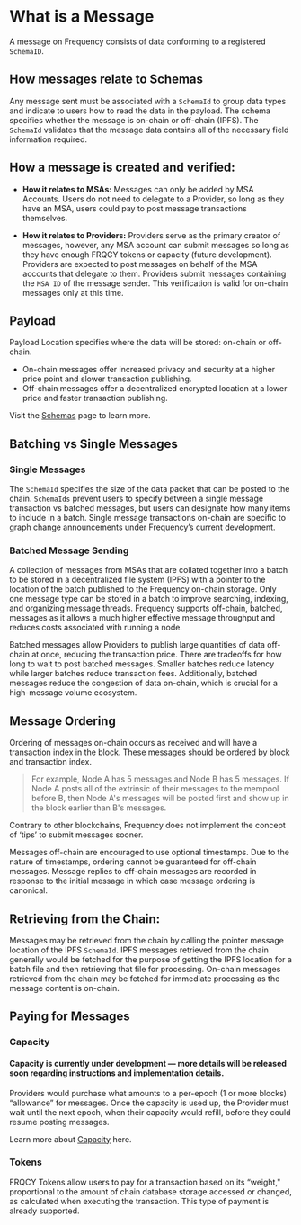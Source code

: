# What is a Message

A message on Frequency consists of data conforming to a registered `SchemaID`.

## How messages relate to Schemas
Any message sent must be associated with a `SchemaId` to group data types and indicate to users how to read the data in the payload. The schema specifies whether the message is on-chain or off-chain (IPFS). The `SchemaId` validates that the message data contains all of the necessary field information required.

## How a message is created and verified:
* **How it relates to MSAs:**
Messages can only be added by MSA Accounts. Users do not need to delegate to a Provider, so long as they have an MSA, users could pay to post message transactions themselves.

* **How it relates to Providers:**
Providers serve as the primary creator of messages, however, any MSA account can submit messages so long as they have enough FRQCY tokens or capacity (future development). Providers are expected to post messages on behalf of the MSA accounts that delegate to them. Providers submit messages containing the `MSA ID` of the message sender. This verification is valid for on-chain messages only at this time.

## Payload
Payload Location specifies where the data will be stored: on-chain or off-chain.

* On-chain messages offer increased privacy and security at a higher price point and slower transaction publishing.
* Off-chain messages offer a decentralized encrypted location at a lower price and faster transaction publishing.

Visit the [Schemas](https://docs.frequency.xyz/Basics/Schemas.html) page to learn more.

## Batching vs Single Messages

### Single Messages

The `SchemaId` specifies the size of the data packet that can be posted to the chain. `SchemaIds` prevent users to specify between a single message transaction vs batched messages, but users can designate how many items to include in a batch. Single message transactions on-chain are specific to graph change announcements under Frequency’s current development.

### Batched Message Sending

A collection of messages from MSAs that are collated together into a batch to be stored in a decentralized file system (IPFS) with a pointer to the location of the batch published to the Frequency on-chain storage. Only one message type can be stored in a batch to improve searching, indexing, and organizing message threads. Frequency supports off-chain, batched, messages as it allows a much higher effective message throughput and reduces costs associated with running a node.

Batched messages allow Providers to publish large quantities of data off-chain at once, reducing the transaction price. There are tradeoffs for how long to wait to post batched messages. Smaller batches reduce latency while larger batches reduce transaction fees. Additionally, batched messages reduce the congestion of data on-chain, which is crucial for a high-message volume ecosystem.

## Message Ordering

Ordering of messages on-chain occurs as received and will have a transaction index in the block. These messages should be ordered by block and transaction index.

> For example, Node A has 5 messages and Node B has 5 messages. If Node A posts all of the extrinsic of their messages to the mempool before B, then Node A's messages will be posted first and show up in the block earlier than B's messages.

Contrary to other blockchains, Frequency does not implement the concept of ‘tips’ to submit messages sooner.

Messages off-chain are encouraged to use optional timestamps. Due to the nature of timestamps, ordering cannot be guaranteed for off-chain messages. Message replies to off-chain messages are recorded in response to the initial message in which case message ordering is canonical.

## Retrieving from the Chain:
Messages may be retrieved from the chain by calling the pointer message location of the IPFS `SchemaId`. IPFS messages retrieved from the chain generally would be fetched for the purpose of getting the IPFS location for a batch file and then retrieving that file for processing. On-chain messages retrieved from the chain may be fetched for immediate processing as the message content is on-chain.

## Paying for Messages

### Capacity
#### Capacity is currently under development — more details will be released soon regarding instructions and implementation details.

Providers would purchase what amounts to a per-epoch (1 or more blocks) “allowance” for messages. Once the capacity is used up, the Provider must wait until the next epoch, when their capacity would refill, before they could resume posting messages.

Learn more about [Capacity](https://docs.frequency.xyz/Basics/Capacity.html) here.

### Tokens
FRQCY Tokens allow users to pay for a transaction based on its “weight," proportional to the amount of chain database storage accessed or changed, as calculated when executing the transaction. This type of payment is already supported.
